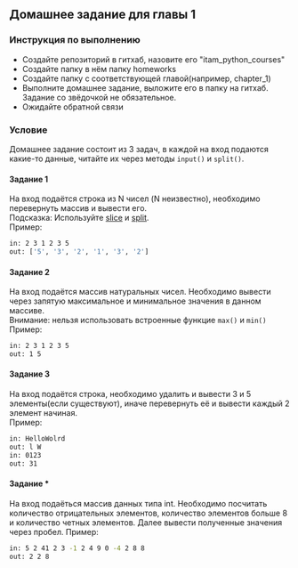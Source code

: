 ## Домашнее задание для главы 1

### Инструкция по выполнению
- Создайте репозиторий в гитхаб, назовите его "itam_python_courses"
- Создайте папку в нём папку homeworks
- Создайте папку с соответствующей главой(например, chapter_1)
- Выполните домашнее задание, выложите его в папку на гитхаб. Задание со звёдочкой не обязательное.
- Ожидайте обратной связи

### Условие 
Домашнее задание состоит из 3 задач, в каждой на вход подаются какие-то данные, 
читайте их через методы `input()` и `split()`.
#### Задание 1
На вход подаётся строка из N чисел (N неизвестно), необходимо перевернуть массив и вывести его.<br>
Подсказка: Используйте [slice](https://www.w3schools.com/python/ref_func_slice.asp) и [split](https://www.w3schools.com/python/ref_string_split.asp).<br>
Пример:
``` bash
in: 2 3 1 2 3 5 
out: ['5', '3', '2', '1', '3', '2']
```
#### Задание 2
На вход подаётся массив натуральных чисел. Необходимо вывести через запятую
максимальное и минимальное значения в данном массиве.<br>
Внимание: нельзя использовать встроенные функцие `max()` и `min()` <br>
Пример:<br>
```bash
in: 2 3 1 2 3 5
out: 1 5 
```
#### Задание 3
На вход подаётся строка, необходимо удалить и вывести 3 и 5 элементы(если существуют), иначе
перевернуть её и вывести каждый 2 элемент начиная.<br>
Пример:
```bash
in: HelloWolrd
out: l W
in: 0123
out: 31
```
#### Задание *
На вход подаёться массив данных типа int. Необходимо посчитать количество отрицательных элементов, количество элементов больше 8 и количество четных элементов. Далее вывести полученные значения через пробел.
Пример: 
```bash
in: 5 2 41 2 3 -1 2 4 9 0 -4 2 8 8 
out: 2 2 8
```
